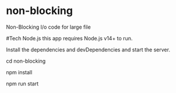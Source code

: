 # non-blocking

Non-Blocking I/o code for large file

#Tech Node.js this app requires Node.js v14+ to run.

Install the dependencies and devDependencies and start the server.

cd non-blocking

npm install

npm run start

